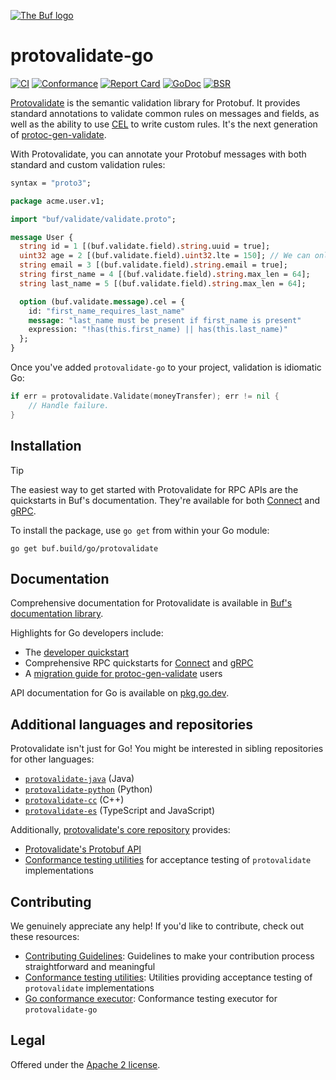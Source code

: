 [![The Buf logo](.github/buf-logo.svg)][buf]

# protovalidate-go

[![CI](https://github.com/bufbuild/protovalidate-go/actions/workflows/ci.yaml/badge.svg)](https://github.com/bufbuild/protovalidate-go/actions/workflows/ci.yaml)
[![Conformance](https://github.com/bufbuild/protovalidate-go/actions/workflows/conformance.yaml/badge.svg)](https://github.com/bufbuild/protovalidate-go/actions/workflows/conformance.yaml)
[![Report Card](https://goreportcard.com/badge/buf.build/go/protovalidate)](https://goreportcard.com/report/buf.build/go/protovalidate)
[![GoDoc](https://pkg.go.dev/badge/buf.build/go/protovalidate.svg)](https://pkg.go.dev/buf.build/go/protovalidate)
[![BSR](https://img.shields.io/badge/BSR-Module-0C65EC)][buf-mod]

[Protovalidate][protovalidate] is the semantic validation library for Protobuf. It provides standard annotations to validate common rules on messages and fields, as well as the ability to use [CEL][cel] to write custom rules. It's the next generation of [protoc-gen-validate][protoc-gen-validate].

With Protovalidate, you can annotate your Protobuf messages with both standard and custom validation rules:

```protobuf
syntax = "proto3";

package acme.user.v1;

import "buf/validate/validate.proto";

message User {
  string id = 1 [(buf.validate.field).string.uuid = true];
  uint32 age = 2 [(buf.validate.field).uint32.lte = 150]; // We can only hope.
  string email = 3 [(buf.validate.field).string.email = true];
  string first_name = 4 [(buf.validate.field).string.max_len = 64];
  string last_name = 5 [(buf.validate.field).string.max_len = 64];

  option (buf.validate.message).cel = {
    id: "first_name_requires_last_name"
    message: "last_name must be present if first_name is present"
    expression: "!has(this.first_name) || has(this.last_name)"
  };
}
```

Once you've added `protovalidate-go` to your project, validation is idiomatic Go:

```go
if err = protovalidate.Validate(moneyTransfer); err != nil {
    // Handle failure.
}
```

## Installation

> [!TIP]
> The easiest way to get started with Protovalidate for RPC APIs are the quickstarts in Buf's documentation. They're available for both [Connect][connect-go] and [gRPC][grpc-go].

To install the package, use `go get` from within your Go module:

```shell
go get buf.build/go/protovalidate
```

## Documentation

Comprehensive documentation for Protovalidate is available in [Buf's documentation library][protovalidate]. 

Highlights for Go developers include:

* The [developer quickstart][quickstart]
* Comprehensive RPC quickstarts for [Connect][connect-go] and [gRPC][grpc-go]
* A [migration guide for protoc-gen-validate][migration-guide] users

API documentation for Go is available on [pkg.go.dev][pkg-go].

## Additional languages and repositories

Protovalidate isn't just for Go! You might be interested in sibling repositories for other languages: 

- [`protovalidate-java`][pv-java] (Java)
- [`protovalidate-python`][pv-python] (Python)
- [`protovalidate-cc`][pv-cc] (C++)
- [`protovalidate-es`][pv-es] (TypeScript and JavaScript)

Additionally, [protovalidate's core repository](https://github.com/bufbuild/protovalidate) provides:

- [Protovalidate's Protobuf API][validate-proto]
- [Conformance testing utilities][conformance] for acceptance testing of `protovalidate` implementations

## Contributing

We genuinely appreciate any help! If you'd like to contribute, check out these resources:

- [Contributing Guidelines][contributing]: Guidelines to make your contribution process straightforward and meaningful
- [Conformance testing utilities](https://github.com/bufbuild/protovalidate/tree/main/docs/conformance.md): Utilities providing acceptance testing of `protovalidate` implementations
- [Go conformance executor][conformance-executable]: Conformance testing executor for `protovalidate-go`

## Legal

Offered under the [Apache 2 license][license].

[buf]: https://buf.build
[cel]: https://cel.dev

[pv-go]: https://github.com/bufbuild/protovalidate-go
[pv-java]: https://github.com/bufbuild/protovalidate-java
[pv-python]: https://github.com/bufbuild/protovalidate-python
[pv-cc]: https://github.com/bufbuild/protovalidate-cc
[pv-es]: https://github.com/bufbuild/protovalidate-es

[buf-mod]: https://buf.build/bufbuild/protovalidate
[license]: LICENSE
[contributing]: .github/CONTRIBUTING.md

[protoc-gen-validate]: https://github.com/bufbuild/protoc-gen-validate

[protovalidate]: https://buf.build/docs/protovalidate/
[quickstart]: https://buf.build/docs/protovalidate/quickstart/
[connect-go]: https://buf.build/docs/protovalidate/quickstart/connect-go/
[grpc-go]: https://buf.build/docs/protovalidate/quickstart/grpc-go/
[grpc-java]: https://buf.build/docs/protovalidate/quickstart/grpc-java/
[grpc-python]: https://buf.build/docs/protovalidate/quickstart/grpc-python/
[migration-guide]: https://buf.build/docs/migration-guides/migrate-from-protoc-gen-validate/
[conformance-executable]: ./internal/cmd/protovalidate-conformance-go/README.md
[pkg-go]: https://pkg.go.dev/buf.build/go/protovalidate

[validate-proto]: https://buf.build/bufbuild/protovalidate/docs/main:buf.validate
[conformance]: https://github.com/bufbuild/protovalidate/blob/main/docs/conformance.md
[examples]: https://github.com/bufbuild/protovalidate/tree/main/examples
[migrate]: https://buf.build/docs/migration-guides/migrate-from-protoc-gen-validate/
